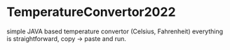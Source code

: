 # TemperatureConvertor2022
simple JAVA based temperature convertor (Celsius, Fahrenheit)
everything is straightforward, copy -> paste and run. 
